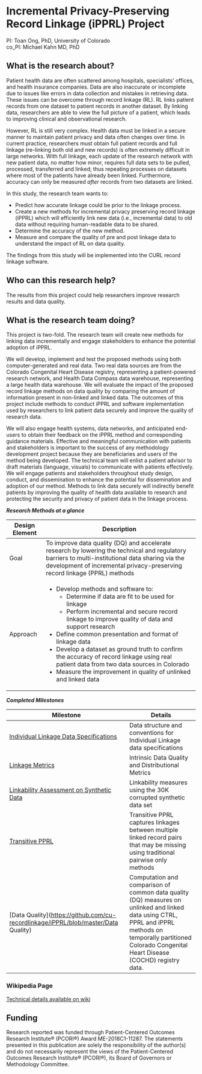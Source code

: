 # Incremental Privacy-Preserving Record Linkage (iPPRL) Project

PI: Toan Ong, PhD, University of Colorado   
co_PI: Michael Kahn MD, PhD

## What is the research about? 

Patient health data are often scattered among hospitals, specialists’ offices, and health insurance companies. Data are also inaccurate or incomplete due to issues like errors in data collection and mistakes in retrieving data. These issues can be overcome through record linkage (RL). RL links patient records from one dataset to patient records in another dataset. By linking data, researchers are able to view the full picture of a patient, which leads to improving clinical and observational research. 

However, RL is still very complex. Health data must be linked in a secure manner to maintain patient privacy and data often changes over time. In current practice, researchers must obtain full patient records and full linkage (re-linking both old and new records) is often extremely difficult in large networks. With full linkage, each update of the research network with new patient data, no matter how minor, requires full data sets to be pulled, processed, transferred and linked; thus repeating processes on datasets where most of the patients have already been linked. Furthermore, accuracy can only be measured *after* records from two datasets are linked.

In this study, the research team wants to:

* Predict how accurate linkage could be prior to the linkage process.
* Create a new methods for incremental privacy preserving record linkage (iPPRL) which will efficiently link new data (i.e., incremental data) to old data without requiring human-readable data to be shared.
* Determine the accuracy of the new method.
* Measure and compare the quality of pre and post linkage data to understand the impact of RL on data quality.

The findings from this study will be implemented into the CURL record linkage software.

## Who can this research help?

The results from this project could help researchers improve research results and data quality.

## What is the research team doing?

This project is two-fold. The research team will create new methods for linking data incrementally and engage stakeholders to enhance the potential adoption of iPPRL. 

We will develop, implement and test the proposed methods using both computer-generated and real data. Two real data sources are from the Colorado Congenital Heart Disease registry, representing a patient-powered research network, and Health Data Compass data warehouse, representing a large health data warehouse. We will evaluate the impact of the proposed record linkage methods on data quality by comparing the amount of information present in non-linked and linked data. The outcomes of this project include methods to conduct iPPRL and software implementation used by researchers to link patient data securely and improve the quality of research data. 

We will also engage health systems, data networks, and anticipated end-users to obtain their feedback on the iPPRL method and corresponding guidance materials. Effective and meaningful communication with patients and stakeholders is important to the success of any methodology development project because they are beneficiaries and users of the method being developed.  The technical team will enlist a patient advisor to draft materials (language, visuals) to communicate with patients effectively. We will engage patients and stakeholders throughout study design, conduct, and dissemination to enhance the potential for dissemination and adoption of our method. Methods to link data securely will indirectly benefit patients by improving the quality of health data available to research and protecting the security and privacy of patient data in the linkage process. 

***Research Methods at a glance***

Design Element  | Description
------------- 	| -------------
Goal  				| To improve data quality (DQ) and accelerate research by lowering the technical and regulatory barriers to multi-institutional data sharing via the development of incremental privacy-preserving record linkage (PPRL) methods
Approach  |	<ul><li>Develop methods and software to: <ul><li>Determine if data are fit to be used for linkage</li><li>Perform incremental and secure record linkage to improve quality of data and support research</li></ul></li><li>Define common presentation and format of linkage data</li><li>Develop a dataset as ground truth to confirm the accuracy of record linkage using real patient data from two data sources in Colorado</li><li>Measure the improvement in quality of unlinked and linked data</li></ul>

***Completed Milestones***

Milestone       | Details 
----------------| -------------
[Individual Linkage Data Specifications](https://github.com/cu-recordlinkage/iPPRL/blob/master/linkability/individual_linkage_specs.md) |  Data structure and conventions for Individual Linkage data specifications
[Linkage Metrics](https://github.com/cu-recordlinkage/iPPRL/blob/master/linkability/Metrics_Table.md) | Intrinsic Data Quality and Distributional Metrics
[Linkability Assessment on Synthetic Data](https://github.com/cu-recordlinkage/iPPRL/blob/master/linkability/Assessment_Synthetic.md) | Linkability measures using the 30K corrupted synthetic data set
[Transitive PPRL](https://github.com/cu-recordlinkage/iPPRL/blob/master/Transitive_Privacy_Preserving_Record_Linkage.pdf) | Transitive PPRL captures linkages between multiple linked record pairs that may be missing using traditional pairwise only methods
[Data Quality](https://github.com/cu-recordlinkage/iPPRL/blob/master/Data Quality) | Computation and comparison of common data quality (DQ) measures on unlinked and linked data using CTRL, PPRL and iPPRL methods on temporally partitioned Colorado Congenital Heart Disease (COCHD) registry data.

### Wikipedia Page 
[Technical details available on wiki](https://github.com/cu-recordlinkage/iPPRL/wiki)


## Funding
Research reported was funded through Patient-Centered Outcomes Research Institute® (PCORI®) Award ME-2018C1-11287. The statements presented in this publication are solely the responsibility of the author(s) and do not necessarily represent the views of the Patient-Centered Outcomes Research Institute® (PCORI®), its Board of Governors or Methodology Committee. 
